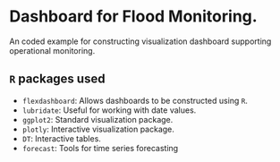 # Dashboard for Flood Monitoring.
An coded example for constructing visualization dashboard supporting operational monitoring. 

## `R` packages used
- `flexdashboard`: Allows dashboards to be constructed using `R`.
- `lubridate`: Useful for working with date values.
- `ggplot2`: Standard visualization package.
- `plotly`: Interactive visualization package.
- `DT`: Interactive tables.
- `forecast`: Tools for time series forecasting

